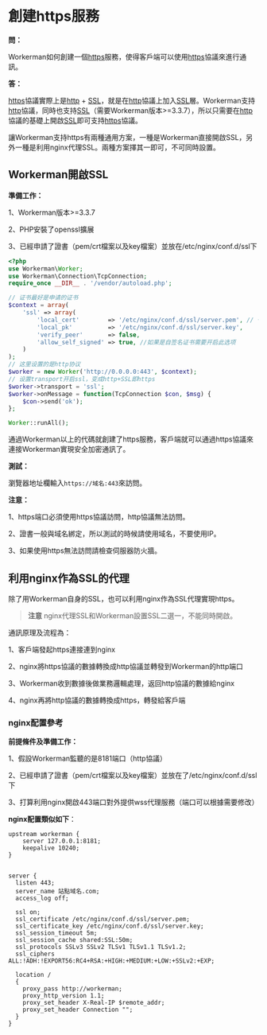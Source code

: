 # 創建https服務

**問：**

Workerman如何創建一個[https](https://baike.baidu.com/item/https)服務，使得客戶端可以使用[https](https://baike.baidu.com/item/https)協議來進行通訊。

**答：**

[https](https://baike.baidu.com/item/https)協議實際上是[http](https://baike.baidu.com/item/http) + [SSL](https://baike.baidu.com/item/ssl)，就是在[http](https://baike.baidu.com/item/http)協議上加入[SSL](https://baike.baidu.com/item/ssl)層。Workerman支持[http](https://baike.baidu.com/item/http)協議，同時也支持[SSL](https://baike.baidu.com/item/ssl)（需要Workerman版本>=3.3.7），所以只需要在[http](https://baike.baidu.com/item/http)協議的基礎上開啟[SSL](https://baike.baidu.com/item/ssl)即可支持[https](https://baike.baidu.com/item/https)協議。

讓Workerman支持https有兩種通用方案，一種是Workerman直接開啟SSL，另外一種是利用nginx代理SSL。兩種方案擇其一即可，不可同時設置。

## Workerman開啟SSL

**準備工作：**

1、Workerman版本>=3.3.7

2、PHP安裝了openssl擴展

3、已經申請了證書（pem/crt檔案以及key檔案）並放在/etc/nginx/conf.d/ssl下

```php
<?php
use Workerman\Worker;
use Workerman\Connection\TcpConnection;
require_once __DIR__ . '/vendor/autoload.php';

// 证书最好是申请的证书
$context = array(
    'ssl' => array(
        'local_cert'        => '/etc/nginx/conf.d/ssl/server.pem', // 也可以是crt文件
        'local_pk'          => '/etc/nginx/conf.d/ssl/server.key',
        'verify_peer'       => false,
        'allow_self_signed' => true, //如果是自签名证书需要开启此选项
    )
);
// 这里设置的是http协议
$worker = new Worker('http://0.0.0.0:443', $context);
// 设置transport开启ssl，变成http+SSL即https
$worker->transport = 'ssl';
$worker->onMessage = function(TcpConnection $con, $msg) {
    $con->send('ok');
};

Worker::runAll();
```

通過Workerman以上的代碼就創建了https服務，客戶端就可以通過https協議來連接Workerman實現安全加密通訊了。

**測試：**

瀏覽器地址欄輸入```https://域名:443```來訪問。

**注意：**

1、https端口必須使用https協議訪問，http協議無法訪問。

2、證書一般與域名綁定，所以測試的時候請使用域名，不要使用IP。

3、如果使用https無法訪問請檢查伺服器防火牆。

## 利用nginx作為SSL的代理

除了用Workerman自身的SSL，也可以利用nginx作為SSL代理實現https。

> **注意**
> nginx代理SSL和Workerman設置SSL二選一，不能同時開啟。

通訊原理及流程為：

1、客戶端發起https連接連到nginx

2、nginx將https協議的數據轉換成http協議並轉發到Workerman的http端口

3、Workerman收到數據後做業務邏輯處理，返回http協議的數據給nginx

4、nginx再將http協議的數據轉換成https，轉發給客戶端

### nginx配置參考

**前提條件及準備工作：**

1、假設Workerman監聽的是8181端口（http協議）

2、已經申請了證書（pem/crt檔案以及key檔案）並放在了/etc/nginx/conf.d/ssl下

3、打算利用nginx開啟443端口對外提供wss代理服務（端口可以根據需要修改）

**nginx配置類似如下**：

```
upstream workerman {
    server 127.0.0.1:8181;
    keepalive 10240;
}


server {
  listen 443;
  server_name 站點域名.com;
  access_log off;
  
  ssl on;
  ssl_certificate /etc/nginx/conf.d/ssl/server.pem;
  ssl_certificate_key /etc/nginx/conf.d/ssl/server.key;
  ssl_session_timeout 5m;
  ssl_session_cache shared:SSL:50m;
  ssl_protocols SSLv3 SSLv2 TLSv1 TLSv1.1 TLSv1.2;
  ssl_ciphers ALL:!ADH:!EXPORT56:RC4+RSA:+HIGH:+MEDIUM:+LOW:+SSLv2:+EXP;

  location /
  {
    proxy_pass http://workerman;
    proxy_http_version 1.1;
    proxy_set_header X-Real-IP $remote_addr;
    proxy_set_header Connection "";
  }
}
```
